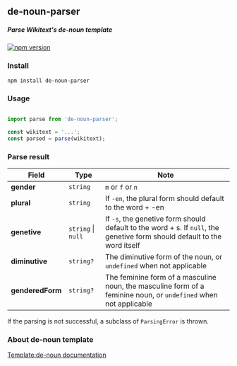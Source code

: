 ## de-noun-parser
##### Parse Wikitext's de-noun template


[![npm version](https://badge.fury.io/js/de-noun-parser.svg)](https://badge.fury.io/js/de-noun-parser)

### Install

``` 
npm install de-noun-parser 
```

### Usage

``` ts

import parse from 'de-noun-parser';

const wikitext = '...';
const parsed = parse(wikitext);

```

### Parse result

| Field            | Type               | Note                                                                                                                      |
| ---------------- | ------------------ | ------------------------------------------------------------------------------------------------------------------------- |
| **gender**       | `string`           | `m` or `f` or `n`                                                                                                         |
| **plural**       | `string`           | If `-en`, the plural form should default to the word + -en                                                                |
| **genetive**     | `string` \| `null` | If `-s`, the genetive form should default to the word + s. If `null`, the genetive form should default to the word itself |  |
| **diminutive**   | `string?`          | The diminutive form of the noun, or `undefined` when not applicable                                                       |
| **genderedForm** | `string?`          | The feminine form of a masculine noun, the masculine form of a feminine noun, or `undefined` when not applicable          |

If the parsing is not successful, a subclass of `ParsingError` is thrown.

### About de-noun template

[Template:de-noun documentation](https://en.wiktionary.org/wiki/Template:de-noun)